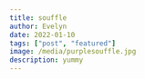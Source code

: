 ```yaml
---
title: souffle
author: Evelyn
date: 2022-01-10
tags: ["post", "featured"]
image: /media/purplesouffle.jpg
description: yummy
---
```

